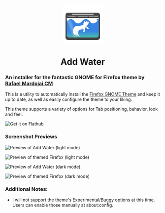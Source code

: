 <div align='center'>
<img src='data/icons/hicolor/scalable/apps/dev.qwery.AddWater.svg' width='128' height='128'/>

# Add Water

</div>


### An installer for the fantastic GNOME for Firefox theme by [Rafael Mardojai CM](https://github.com/rafaelmardojai/firefox-gnome-theme)

This is a utility to automatically install the [Firefox GNOME Theme](https://github.com/rafaelmardojai/firefox-gnome-theme) and keep it up to date, as well as easily configure the theme to your liking.

This theme supports a variety of options for Tab positioning, behavior, look and feel.

<div align='center>
    <a href='https://flathub.org/apps/dev.qwery.AddWater'>
        <img width='240' alt='Get it on Flathub' src='https://flathub.org/api/badge?locale=en'/>
    </a>
</div>

### Screenshot Previews
![Preview of Add Water (light mode)](https://raw.githubusercontent.com/largestgithubuseronearth/addwater/main/docs/image-previews/banner-light-noff.png)

![Preview of themed Firefox (light mode)](https://raw.githubusercontent.com/largestgithubuseronearth/addwater/main/docs/image-previews/preview-light.png)

![Preview of Add Water (dark mode)](https://raw.githubusercontent.com/largestgithubuseronearth/addwater/main/docs/image-previews/banner-dark-noff.png)

![Preview of themed Firefox (dark mode)](https://raw.githubusercontent.com/largestgithubuseronearth/addwater/main/docs/image-previews/preview-dark.png)


### Additional Notes:
* I will not support the theme's Experimental/Buggy options at this time. Users can enable those manually at about:config.

